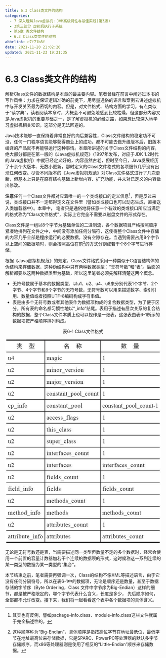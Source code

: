 ```yaml
---
title: 6.3 Class类文件的结构
categories: 
  - 7 深入理解Java虛拟机：JVM高级特性与最佳实践(第3版)
  - 3第三部分 虚拟机执行子系统
  - 第6章 类文件结构
  - 6.3 Class类文件的结构
abbrlink: e7f71b8f
date: 2021-11-20 21:02:20
updated: 2021-11-23 19:21:35
---
```

# 6.3 Class类文件的结构
解析Class文件的数据结构是本章的最主要内容。笔者曾经在前言中阐述过本书的写作风格：力求在保证逻辑准确的前提下，用尽量通俗的语言和案例去讲述虚拟机中与开发关系最为密切的内容。但是，对文件格式、结构方面的学习，有点类似于“读字典”，读者阅读本章时，大概会不可避免地感到比较枯燥，但这部分内容又是Java虚拟机的重要基础之一，是了解虚拟机的必经之路，如果想比较深入地学习虚拟机相关知识，这部分是无法回避的。

Java技术能够一直保持着非常良好的向后兼容性，Class文件结构的稳定功不可没，任何一门程序语言能够获得商业上的成功，都不可能去做升级版本后，旧版本编译的产品就不再能够运行这种事情。本章所讲述的关于Class文件结构的内容，绝大部分都是在第一版的《Java虚拟机规范》（1997年发布，对应于JDK 1.2时代的Java虚拟机）中就已经定义好的，内容虽然古老，但时至今日，Java发展经历了十余个大版本、无数小更新，那时定义的Class文件格式的各项细节几乎没有出现任何改变。尽管不同版本的《Java虚拟机规范》对Class文件格式进行了几次更新，但基本上只是在原有结构基础上新增内容、扩充功能，并未对已定义的内容做出修改。

**注意**任何一个Class文件都对应着唯一的一个类或接口的定义信息[^1]，但是反过来说，类或接口并不一定都得定义在文件里（譬如类或接口也可以动态生成，直接送入类加载器中）。本章中， 笔者只是通俗地将任意一个有效的类或接口所应当满足的格式称为“Class文件格式”，实际上它完全不需要以磁盘文件的形式存在。

Class文件是一组以8个字节为基础单位的二进制流，各个数据项目严格按照顺序紧凑地排列在文件之中，中间没有添加任何分隔符，这使得整个Class文件中存储的内容几乎全部是程序运行的必要数据，没有空隙存在。当遇到需要占用8个字节以上空间的数据项时，则会按照高位在前[^2]的方式分割成若干个8个字节进行存储。

根据《Java虚拟机规范》的规定，Class文件格式采用一种类似于C语言结构体的伪结构来存储数据，这种伪结构中只有两种数据类型：“无符号数”和“表”。后面的解析都要以这两种数据类型为基础，所以这里笔者必须先解释清楚这两个概念。

- 无符号数属于基本的数据类型，以u1、u2、u4、u8来分别代表1个字节、2个字节、4个字节和8个字节的无符号数，无符号数可以用来描述数字、索引引用、数量值或者按照UTF-8编码构成字符串值。
- 表是由多个无符号数或者其他表作为数据项构成的复合数据类型，为了便于区分，所有表的命名都习惯性地以“_info”结尾。表用于描述有层次关系的复合结构的数据，整个Class文件本质上也可以视作是一张表，这张表由表6-1所示的数据项按严格顺序排列构成。

<center>表6-1 Class文件格式</center>

![image-20211118120256115](https://raw.githubusercontent.com/lanlan2017/images/master/Blog/2021/11/20211118120256.png)

无论是无符号数还是表，当需要描述同一类型但数量不定的多个数据时，经常会使用一个前置的容量计数器加若干个连续的数据项的形式，这时候称这一系列连续的某一类型的数据为某一类型的“集合”。

本节结束之前，笔者需要再强调一次，Class的结构不像XML等描述语言，由于它没有任何分隔符号，所以在表6-1中的数据项，无论是顺序还是数量，甚至于数据存储的字节序（Byte Ordering，Class 文件中字节序为Big-Endian）这样的细节，都是被严格限定的，哪个字节代表什么含义，长度是多少， 先后顺序如何，全部都不允许改变。接下来，我们将一起看看这个表中各个数据项的具体含义。


[^1]: 其实也有反例，譬如package-info.class、module-info.class这些文件就属于完全描述性的。 
[^2]: 这种顺序称为“Big-Endian”，具体顺序是指按高位字节在地址最低位，最低字节在地址最高位来存储数据，它是SPARC、PowerPC等处理器的默认多字节存储顺序，而x86等处理器则是使用了相反的“Little-Endian”顺序来存储数据。
